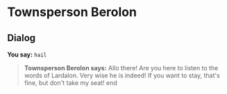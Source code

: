 # Townsperson Berolon


## Dialog

**You say:** `hail`



>**Townsperson Berolon says:** Allo there! Are you here to listen to the words of Lardalon. Very wise he is indeed! If you want to stay, that's fine, but don't take my seat!
end
